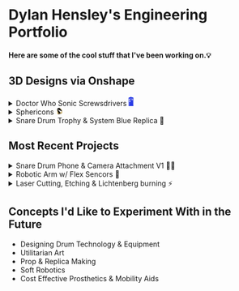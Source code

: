 # Dylan Hensley's Engineering Portfolio
#### Here are some of the cool stuff that I've been working on.💡

## 3D Designs via Onshape

<details><summary>Doctor Who Sonic Screwsdrivers <img src="DrWhoTARDIS.png" width="10"></summary>
<img src="Doctor Who.png" width="900">
  
I designed these 3D models based on classic science-fiction programme, "Doctor Who". These were the products of me transitioning from using the C.A.D. Solfware Solidworks to Onshape, and I used this as a way to teach myself how to use Onshape.  
</details>
<details><summary>Sphericons <img src="Sphericon2.png" width="15"></summary>
<img src="Sphericons.png" width="900">
</details>
<details><summary>Snare Drum Trophy & System Blue Replica 🥁</summary>
<img src="Snare Drum.png" width="900">
</details>

## Most Recent Projects
<details><summary>Snare Drum Phone & Camera Attachment V1 📱🥁</summary>
<img src="Snare Attachment.png" width="500">
</details>
<details><summary>Robotic Arm w/ Flex Sencors 🦾</summary>
<img src="Robotic Arm.png" width="500">
</details>
<details><summary>Laser Cutting, Etching & Lichtenberg burning ⚡</summary>
<img src="Laser Cutter.jpg" width="750">
</details>

## Concepts I'd Like to Experiment With in the Future

- Designing Drum Technology & Equipment
- Utilitarian Art
- Prop & Replica Making
- Soft Robotics
- Cost Effective Prosthetics & Mobility Aids
